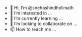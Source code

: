 - 👋 Hi, I’m @snehashindholimath
- 👀 I’m interested in ...
- 🌱 I’m currently learning ...
- 💞️ I’m looking to collaborate on ...
- 📫 How to reach me ...

<!---
snehashindholimath/snehashindholimath is a ✨ special ✨ repository because its `README.md` (this file) appears on your GitHub profile.
You can click the Preview link to take a look at your changes.
--->
